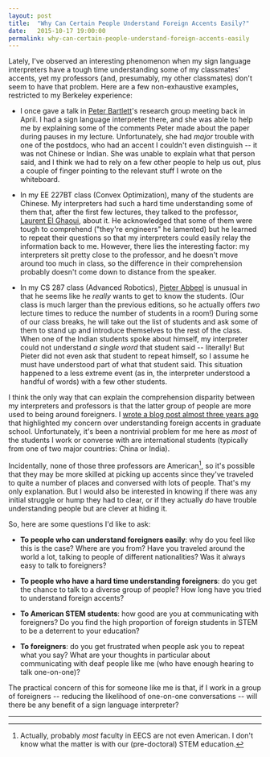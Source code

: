 ```yaml
---
layout: post
title:  "Why Can Certain People Understand Foreign Accents Easily?"
date:   2015-10-17 19:00:00
permalink: why-can-certain-people-understand-foreign-accents-easily
---
```


Lately, I've observed an interesting phenomenon when my sign language interpreters have a tough time
understanding some of my classmates' accents, yet my professors (and, presumably, my other
classmates) don't seem to have that problem. Here are a few non-exhaustive examples, restricted to
my Berkeley experience:

- I once gave a talk in [Peter Bartlett](http://www.stat.berkeley.edu/~bartlett/)'s research group
  meeting back in April. I had a sign language interpreter there, and she was able to help me by
  explaining some of the comments Peter made about the paper during pauses in my lecture.
  Unfortunately, she had *major* trouble with one of the postdocs, who had an accent I couldn't
  even distinguish -- it was not Chinese or Indian. She was unable to explain what that person said,
  and I think we had to rely on a few other people to help us out, plus a couple of finger pointing
  to the relevant stuff I wrote on the whiteboard.

- In my EE 227BT class (Convex Optimization), many of the students are Chinese. My interpreters
  had such a hard time understanding some of them that, after the first few lectures, they talked to
  the professor, [Laurent El Ghaoui](http://www.eecs.berkeley.edu/~elghaoui/), about it. He
  acknowledged that some of them were tough to comprehend ("they're engineers" he lamented) but he
  learned to repeat their questions so that my interpreters could easily relay the information back
  to me.  However, there lies the interesting factor: my interpreters sit pretty close to the
  professor, and he doesn't move around too much in class, so the difference in their comprehension
  probably doesn't come down to distance from the speaker.

- In my CS 287 class (Advanced Robotics), [Pieter Abbeel](http://www.cs.berkeley.edu/~pabbeel/) is
  unusual in that he seems like he *really* wants to get to know the students. (Our class is much
  larger than the previous editions, so he actually offers *two* lecture times to reduce the number
  of students in a room!) During some of our class breaks, he will take out the list of students and
  ask some of them to stand up and introduce themselves to the rest of the class. When one of the
  Indian students spoke about himself, my interpreter could not understand *a single word* that
  student said -- literally! But Pieter did not even ask that student to repeat himself, so I assume
  he must have understood part of what that student said. This situation happened to a less extreme
  event (as in, the interpreter understood a handful of words) with a few other students.

I think the only way that can explain the comprehension disparity between my interpreters and
professors is that the latter group of people are more used to being around foreigners. I [wrote a
blog post almost three years
ago](http://danieltakeshi.github.io/2012/12/20/how-should-the-deaf-manage-to-understand-foreign-accents/)
that highlighted my concern over understanding foreign accents in graduate school. Unfortunately,
it's been a nontrivial problem for me here as *most* of the students I work or converse with are
international students (typically from one of two major countries: China or India).

Incidentally, none of those three professors are American[^foreign], so it's possible that they may
be more skilled at picking up accents since they've traveled to quite a number of places and
conversed with lots of people. That's my only explanation. But I would also be interested in knowing
if there was any initial struggle or hump they had to clear, or if they actually *do* have trouble
understanding people but are clever at hiding it.

So, here are some questions I'd like to ask:

- **To people who can understand foreigners easily**: why do you feel like this is the case? Where
  are you from? Have you traveled around the world a lot, talking to people of different
  nationalities? Was it always easy to talk to foreigners?

- **To people who have a hard time understanding foreigners**: do you get the chance to talk to a
  diverse group of people? How long have you tried to understand foreign accents?

- **To American STEM students**: how good are you at communicating with foreigners? Do you find the
  high proportion of foreign students in STEM to be a deterrent to your education?

- **To foreigners**: do you get frustrated when people ask you to repeat what you say? What are your
  thoughts in particular about communicating with deaf people like me (who have enough hearing to
  talk one-on-one)?

The practical concern of this for someone like me is that, if I work in a group of foreigners --
reducing the likelihood of one-on-one conversations --  will there be any benefit of a sign language
interpreter?

***

[^foreign]: Actually, probably *most* faculty in EECS are not even American. I don't know what the
    matter is with our (pre-doctoral) STEM education.


